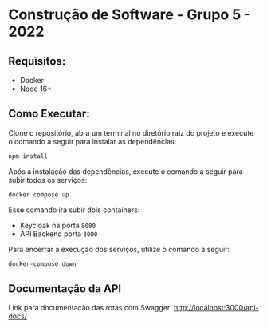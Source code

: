 # Construção de Software - Grupo 5 - 2022

## Requisitos:
- Docker
- Node 16+

## Como Executar:

Clone o repositório, abra um terminal no diretório raiz do projeto e execute o comando a seguir para instalar as dependências:

```sh
npm install
```

Após a instalação das dependências, execute o comando a seguir para subir todos os serviços:

```sh
docker compose up
```

Esse comando irá subir dois containers:
- Keycloak na porta `8080`
- API Backend porta `3000`

Para encerrar a execução dos serviços, utilize o comando a seguir:

```sh
docker-compose down
```

## Documentação da API
Link para documentação das rotas com Swagger: [http://localhost:3000/api-docs/](http://localhost:3000/api-docs/)
